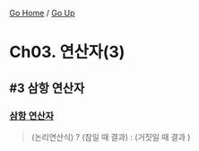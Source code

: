 [Go Home](https://github.com/devJRL/CodeLab-JAVA-Basic#codelab-java-basic) / [Go Up](../)

# Ch03. 연산자(3)

## #3 삼항 연산자

### [삼항 연산자](./TernaryOperator.java#L6)

> (논리연산식) ? (참일 때 결과) : (거짓일 때 결과 )
